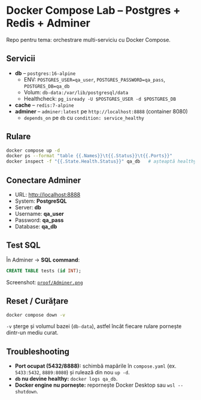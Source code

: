 # Docker Compose Lab – Postgres + Redis + Adminer

Repo pentru tema: orchestrare multi-serviciu cu Docker Compose.

## Servicii
- **db** – `postgres:16-alpine`  
  - ENV: `POSTGRES_USER=qa_user`, `POSTGRES_PASSWORD=qa_pass`, `POSTGRES_DB=qa_db`  
  - Volum: `db-data:/var/lib/postgresql/data`  
  - Healthcheck: `pg_isready -U $POSTGRES_USER -d $POSTGRES_DB`
- **cache** – `redis:7-alpine`
- **adminer** – `adminer:latest` pe `http://localhost:8888` (container 8080)  
  - `depends_on` pe `db` cu `condition: service_healthy`

## Rulare
~~~bash
docker compose up -d
docker ps --format "table {{.Names}}\t{{.Status}}\t{{.Ports}}"
docker inspect -f "{{.State.Health.Status}}" qa_db   # așteaptă healthy
~~~

## Conectare Adminer
- URL: <http://localhost:8888>  
- System: **PostgreSQL**  
- Server: **db**  
- Username: **qa_user**  
- Password: **qa_pass**  
- Database: **qa_db**

## Test SQL
În Adminer → **SQL command**:
~~~sql
CREATE TABLE tests (id INT);
~~~

Screenshot: [`proof/Adminer.png`](proof/Adminer.png)

## Reset / Curățare
~~~bash
docker compose down -v
~~~
`-v` șterge și volumul bazei (`db-data`), astfel încât fiecare rulare pornește dintr-un mediu curat.

## Troubleshooting
- **Port ocupat (5432/8888):** schimbă mapările în `compose.yaml` (ex. `5433:5432`, `8889:8080`) și rulează din nou `up -d`.
- **`db` nu devine healthy:** `docker logs qa_db`.
- **Docker engine nu pornește:** repornește Docker Desktop sau `wsl --shutdown`.

